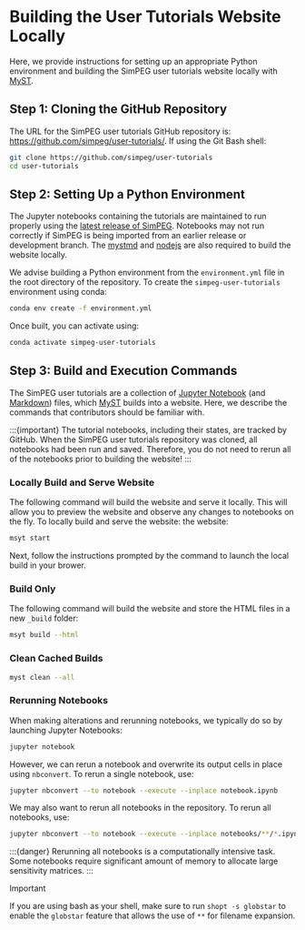 Building the User Tutorials Website Locally
===========================================

Here, we provide instructions for setting up an appropriate Python environment and building the SimPEG user tutorials website locally with [MyST](https://mystmd.org/).

## Step 1: Cloning the GitHub Repository

The URL for the SimPEG user tutorials GitHub repository is: https://github.com/simpeg/user-tutorials/. If using the Git Bash shell:

```bash
git clone https://github.com/simpeg/user-tutorials
cd user-tutorials
```

## Step 2: Setting Up a Python Environment

The Jupyter notebooks containing the tutorials are maintained to run properly using the [latest release of SimPEG](https://github.com/simpeg/simpeg/releases).
Notebooks may not run correctly if SimPEG is being imported from an earlier release or development branch.
The [mystmd][install-mystmd] and [nodejs](https://nodejs.org/api/packages.html) are also required to build the website locally.

We advise building a Python environment from the `environment.yml` file in the root directory of the repository.
To create the `simpeg-user-tutorials` environment using conda:

```bash
conda env create -f environment.yml
```

Once built, you can activate using:

```bash
conda activate simpeg-user-tutorials
```

## Step 3: Build and Execution Commands

The SimPEG user tutorials are a collection of [Jupyter Notebook](https://jupyter.org/) (and [Markdown](https://www.markdownguide.org/getting-started/)) files,
which [MyST][mystmd.org] builds into a website. Here, we describe the commands that contributors should be familiar with.

:::{important}
The tutorial notebooks, including their states, are tracked by GitHub. When the SimPEG user tutorials repository was cloned, all notebooks had been run and saved. Therefore, you do not need to rerun all of the notebooks prior to building the website!
:::

### Locally Build and Serve Website

The following command will build the website and serve it locally.
This will allow you to preview the website and observe any changes to notebooks on the fly.
To locally build and serve the website:
the website:

```bash
msyt start
```

Next, follow the instructions prompted by the command to launch the local build in your brower.

### Build Only

The following command will build the website and store the HTML files in
a new `_build` folder:

```bash
msyt build --html
```

### Clean Cached Builds

```bash
myst clean --all
```

### Rerunning Notebooks

When making alterations and rerunning notebooks, we typically do so by launching Jupyter Notebooks:

```bash
jupyter notebook
```

However, we can rerun a notebook and overwrite its output cells in place using `nbconvert`.
To rerun a single notebook, use:

```bash
jupyter nbconvert --to notebook --execute --inplace notebook.ipynb
```

We may also want to rerun all notebooks in the repository.
To rerun all notebooks, use:

```bash
jupyter nbconvert --to notebook --execute --inplace notebooks/**/*.ipynb
```

:::{danger}
Rerunning all notebooks is a computationally intensive task. Some notebooks
require significant amount of memory to allocate large sensitivity matrices.
:::

> [!IMPORTANT]
> If you are using bash as your shell, make sure to run `shopt -s
> globstar` to enable the `globstar` feature that allows the use of `**` for
> filename expansion.




[install-mystmd]: https://mystmd.org/guide/quickstart
[jupyter]: https://jupyter.org
[mystmd.org]: https://mystmd.org

